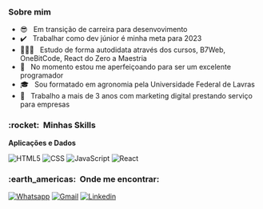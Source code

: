 <h3> Sobre mim </h3>

- 😎 &nbsp; Em transição de carreira para desenvovimento
- ✔️ &nbsp; Trabalhar como dev júnior é minha meta para 2023
- 👨🏻‍💻 &nbsp; Estudo de forma autodidata através dos cursos, B7Web, OneBitCode, React do Zero a Maestria
- 🌱 &nbsp; No momento estou me aperfeiçoando para ser um excelente programador
- 🎓 &nbsp; Sou formatado em agronomia pela Universidade Federal de Lavras
- 🚀 &nbsp; Trabalho a mais de 3 anos com marketing digital prestando serviço para empresas

<h3> :rocket: &nbsp;Minhas Skills </h3>

**Aplicações e Dados**

  ![HTML5](https://img.shields.io/badge/HTML-239120?style=for-the-badge&logo=html5&logoColor=white)
  ![CSS](https://img.shields.io/badge/CSS-239120?&style=for-the-badge&logo=css3&logoColor=white)
  ![JavaScript](https://img.shields.io/badge/JavaScript-F7DF1E?style=for-the-badge&logo=javascript&logoColor=black)
  ![React](https://img.shields.io/badge/React-20232A?style=for-the-badge&logo=react&logoColor=61DAFB)

<h3> :earth_americas: &nbsp;Onde me encontrar: </h3> 

[![Whatsapp](https://img.shields.io/badge/WhatsApp-25D366?style=for-the-badge&logo=whatsapp&logoColor=white)](https://wa.me/5535992672459?text=Ol%C3%A1%2C+vi+seu+GitHub+e+gostaria+de+conversar+com+voc%C3%AA...)
[![Gmail](https://img.shields.io/badge/Gmail-D14836?style=for-the-badge&logo=gmail&logoColor=white)](mailto:caiquemartins.dev@gmail.com)
[![Linkedin](https://img.shields.io/badge/LinkedIn-0077B5?style=for-the-badge&logo=linkedin&logoColor=white)](https://www.linkedin.com/in/caiquemartinsdev/)

